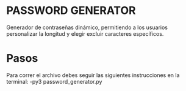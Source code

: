 # PASSWORD GENERATOR
Generador de contraseñas dinámico, permitiendo a los usuarios personalizar la longitud y elegir excluir caracteres específicos. 

# Pasos
Para correr el archivo debes seguir las siguientes instrucciones en la terminal:
-py3 password_generator.py
